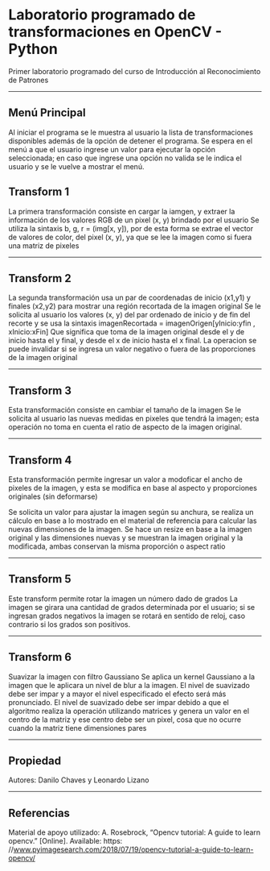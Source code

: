 # Laboratorio programado de transformaciones en OpenCV - Python
Primer laboratorio programado del curso de Introducción al Reconocimiento de Patrones

---
## Menú Principal

Al iniciar el programa se le muestra al usuario la lista de transformaciones disponibles además de la opción de detener el programa. Se espera en el menú a que el usuario ingrese un valor para ejecutar la opción seleccionada; en caso que ingrese una opción no valida se le indica el usuario y se le vuelve a mostrar el menú.

## Transform 1

La primera transformación consiste en cargar la iamgen, y extraer la información de los valores RGB de un pixel (x, y) brindado por el usuario
Se utiliza la sintaxis b, g, r = (img[x, y]), por de esta forma se extrae el vector de valores de color, del pixel (x, y), ya que se lee la imagen como si fuera una matriz de pixeles 

---
## Transform 2

La segunda transformación usa un par de coordenadas de inicio (x1,y1) y finales (x2,y2) para mostrar una región recortada de la imagen original
Se le solicita al usuario los valores (x, y) del par ordenado de inicio y de fin del recorte y se usa la sintaxis
imagenRecortada = imagenOrigen[yInicio:yfin , xInicio:xFin]
Que significa que toma de la imagen original desde el y de inicio hasta el y final, y desde el x de inicio hasta el x final.
La operacion se puede invalidar si se ingresa un valor negativo o fuera de las proporciones de la imagen original

---
## Transform 3

Esta transformación consiste en cambiar el tamaño de la imagen
Se le solicita al usuario las nuevas medidas en pixeles que tendrá la imagen; esta operación no toma en cuenta el ratio de aspecto de la imagen original.

---
## Transform 4

Esta transformación permite ingresar un valor a modoficar el ancho de pixeles de la imagen, y esta se modifica en base al aspecto y proporciones originales (sin deformarse)

Se solicita un valor para ajustar la imagen según su anchura, se realiza un cálculo en base a lo mostrado en el material de referencia para calcular las nuevas dimensiones de la imagen.
Se hace un resize en base a la imagen original y las dimensiones nuevas y se muestran la imagen original y la modificada, ambas conservan la misma proporción o aspect ratio

---
## Transform 5
Este transform permite rotar la imagen un número dado de grados
La imagen se girara una cantidad de grados determinada por el usuario; si se ingresan grados negativos la imagen se rotará en sentido de reloj, caso contrario si los grados son positivos.  

---
## Transform 6

Suavizar la imagen con filtro Gaussiano
Se aplica un kernel Gaussiano a la imagen que le aplicara un nivel de blur a la imagen. El nivel de suavizado debe ser impar y a mayor el nivel especificado el efecto será más pronunciado. El nivel de suavizado debe ser impar debido a que el algoritmo realiza la operación utilizando matrices y genera un valor en el centro de la matriz y ese centro debe ser un pixel, cosa que no ocurre cuando la matriz tiene dimensiones pares

---
## Propiedad

Autores: Danilo Chaves y  Leonardo Lizano

---
## Referencias

Material de apoyo utilizado:
A. Rosebrock, “Opencv tutorial: A guide to learn opencv.” [Online]. Available: https:
//www.pyimagesearch.com/2018/07/19/opencv-tutorial-a-guide-to-learn-opencv/
